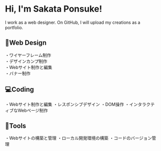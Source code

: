 # Hi, I'm Sakata Ponsuke!
I work as a web designer. On GitHub, I will upload my creations as a portfolio.

## 🎨Web Design
・ワイヤーフレーム制作<br>
・デザインカンプ制作<br>
・Webサイト制作と編集<br>
・バナー制作<br>

## 💻Coding
・Webサイト制作と編集
・レスポンシブデザイン
・DOM操作
・インタラクティブなWebページ制作

## 🧰Tools
・Webサイトの構築と管理
・ローカル開発環境の構築
・コードのバージョン管理


